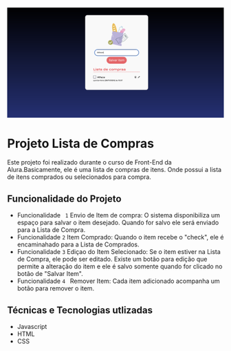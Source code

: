 ![Lista de Compras](img/listaDeCompra.png)

#   Projeto Lista de Compras

Este projeto foi realizado durante o curso de Front-End da Alura.Basicamente, ele é uma lista de compras de itens. Onde possui a lista de itens comprados ou selecionados para compra.


## Funcionalidade do Projeto

- Funcionalidade  ` 1` Envio de Item de compra: O sistema disponibiliza um espaço para salvar o item desejado. Quando for salvo ele será enviado para a Lista de Compra.
- Funcionalidade  `2` Item Comprado: Quando o item recebe o "check", ele é encaminahado para a Lista de Comprados.
- Funcionalidade  `3` Ediçao do Item Selecionado: Se o item estiver na Lista de Compra, ele pode ser editado. Existe um botão para edição que permite a alteração do item e ele é salvo somente quando for clicado no botão de "Salvar Item".
- Funcionalidade  `4 ` Remover Item: Cada item adicionado acompanha um botão para remover o item.

##  Técnicas e Tecnologias utlizadas

- Javascript
- HTML
- CSS

